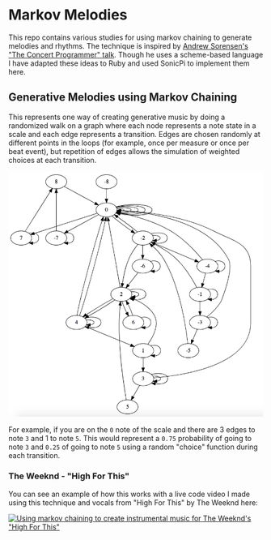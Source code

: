 # Markov Melodies
This repo contains various studies for using markov chaining to generate melodies and rhythms.  The technique is inspired by [Andrew Sorensen's "The Concert Programmer" talk](https://www.youtube.com/watch?v=yY1FSsUV-8c).  Though he uses a scheme-based language I have adapted these ideas to Ruby and used SonicPi to implement them here.

## Generative Melodies using Markov Chaining

This represents one way of creating generative music by doing a randomized walk on a graph where each node represents a note state in a scale and each edge represents a transition.  Edges are chosen randomly at different points in the loops (for example, once per measure or once per beat event), but repetition of edges allows the simulation of weighted choices at each transition.

![](https://raw.githubusercontent.com/omardelarosa/markov-melodies/master/_images/bells-fig1.png)

For example, if you are on the `0` note of the scale and there are 3 edges to note `3` and 1 to note `5`.  This would represent a `0.75` probability of going to note `3` and `0.25` of going to note `5` using a random "choice" function during each transition.

### The Weeknd - "High For This"
You can see an example of how this works with a live code video I made using this technique and vocals from "High For This" by The Weeknd here:

[![Using markov chaining to create instrumental music for The Weeknd's "High For This"](http://img.youtube.com/vi/GhzMj-6Js2Y/0.jpg)](https://youtu.be/GhzMj-6Js2Y)